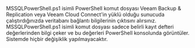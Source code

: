 MSSQLPowerShell.ps1 isimli PowerShell komut dosyası Veeam Backup & Replication veya Veeam Cloud Connect'in yüklü olduğu sunucuda çalıştırdığınızda veritabanı bağlantı bilgilerinin çıktısını alırsınız.
MSSQLPowerShell.ps1 isimli komut dosyası sadece belirli kayıt defteri değerlerinden bilgi çeker ve bu değerleri PowerShell konsolunda görüntüler. Sistemde hiçbir değişiklik yapılmayacaktır.
